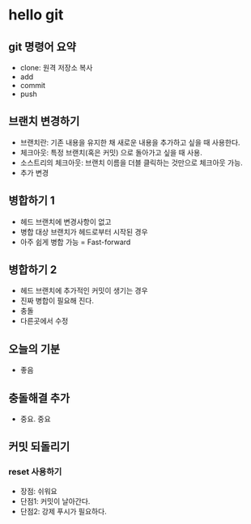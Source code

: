 # hello git

## git 명령어 요약

  - clone: 원격 저장소 복사
  - add
  - commit
  - push
  
  
<!--
주석인가?

-->

## 브랜치 변경하기

  - 브랜치란: 기존 내용을 유지한 채 새로운 내용을 추가하고 싶을 때 사용한다.
  - 체크아웃: 특정 브랜치(혹은 커밋) 으로 돌아가고 싶을 때 사용.
  - 소스트리의 체크아웃: 브랜치 이름을 더블 클릭하는 것만으로 체크아웃 가능.
  - 추가 변경


## 병합하기 1

  - 헤드 브랜치에 변경사항이 없고
  - 병합 대상 브랜치가 헤드로부터 시작된 경우
  - 아주 쉽게 병합 가능 = Fast-forward
  
## 병합하기 2

  - 헤드 브랜치에 추가적인 커밋이 생기는 경우
  - 진짜 병합이 필요해 진다.
  - 충돌
  - 다른곳에서 수정


## 오늘의 기분

  - 좋음

## 충돌해결 추가

  - 중요. 중요

## 커밋 되돌리기

### reset 사용하기

  - 장점: 쉬워요
  - 단점1: 커밋이 날아간다.
  - 단점2: 강제 푸시가 필요하다.  
  